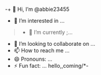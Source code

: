 -+ 👋 Hi, I’m @abbie23455
- 👀 I’m interested in ...
> - 🌱 I’m currently ;...
- 💞️ I’m looking to collaborate on ...
- 📫 How to reach me ...
- 😄 Pronouns: ...
- ⚡ Fun fact: ...
hello,,coming/*-
<!---
abbie23455/abbie23455 is a ✨ special ✨ repository because its `README.md` (this file) appears on your GitHub profile.
You can click the Preview link to take a look at your changes.
--->
